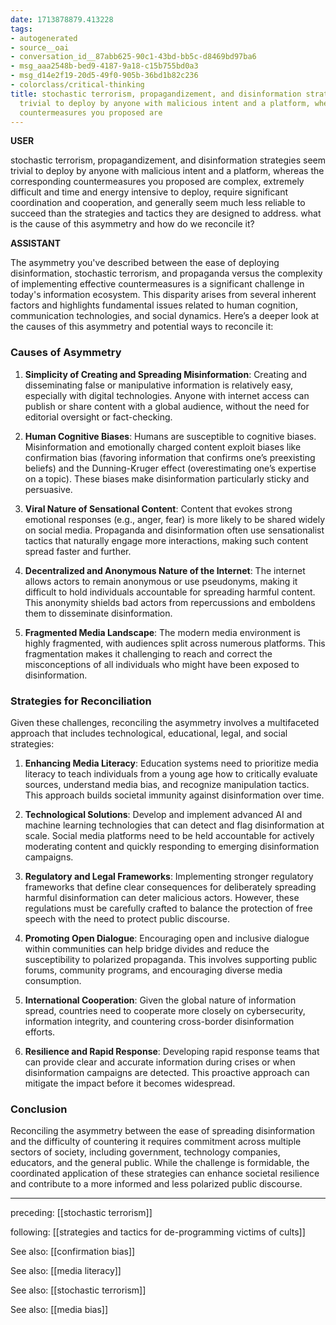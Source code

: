 ```yaml
---
date: 1713878879.413228
tags:
- autogenerated
- source__oai
- conversation_id__87abb625-90c1-43bd-bb5c-d8469bd97ba6
- msg_aaa2548b-bed9-4187-9a18-c15b755bd0a3
- msg_d14e2f19-20d5-49f0-905b-36bd1b82c236
- colorclass/critical-thinking
title: stochastic terrorism, propagandizement, and disinformation strategies seem
  trivial to deploy by anyone with malicious intent and a platform, whereas the corresponding
  countermeasures you proposed are
---
```


**USER**

stochastic terrorism, propagandizement, and disinformation strategies seem trivial to deploy by anyone with malicious intent and a platform, whereas the corresponding countermeasures you proposed are complex, extremely difficult and time and energy intensive to deploy, require significant coordination and cooperation, and generally seem much less reliable to succeed than the strategies and tactics they are designed to address. what is the cause of this asymmetry and how do we reconcile it?


**ASSISTANT**

The asymmetry you've described between the ease of deploying disinformation, stochastic terrorism, and propaganda versus the complexity of implementing effective countermeasures is a significant challenge in today's information ecosystem. This disparity arises from several inherent factors and highlights fundamental issues related to human cognition, communication technologies, and social dynamics. Here’s a deeper look at the causes of this asymmetry and potential ways to reconcile it:

### Causes of Asymmetry

1. **Simplicity of Creating and Spreading Misinformation**: Creating and disseminating false or manipulative information is relatively easy, especially with digital technologies. Anyone with internet access can publish or share content with a global audience, without the need for editorial oversight or fact-checking.

2. **Human Cognitive Biases**: Humans are susceptible to cognitive biases. Misinformation and emotionally charged content exploit biases like confirmation bias (favoring information that confirms one’s preexisting beliefs) and the Dunning-Kruger effect (overestimating one’s expertise on a topic). These biases make disinformation particularly sticky and persuasive.

3. **Viral Nature of Sensational Content**: Content that evokes strong emotional responses (e.g., anger, fear) is more likely to be shared widely on social media. Propaganda and disinformation often use sensationalist tactics that naturally engage more interactions, making such content spread faster and further.

4. **Decentralized and Anonymous Nature of the Internet**: The internet allows actors to remain anonymous or use pseudonyms, making it difficult to hold individuals accountable for spreading harmful content. This anonymity shields bad actors from repercussions and emboldens them to disseminate disinformation.

5. **Fragmented Media Landscape**: The modern media environment is highly fragmented, with audiences split across numerous platforms. This fragmentation makes it challenging to reach and correct the misconceptions of all individuals who might have been exposed to disinformation.

### Strategies for Reconciliation

Given these challenges, reconciling the asymmetry involves a multifaceted approach that includes technological, educational, legal, and social strategies:

1. **Enhancing Media Literacy**: Education systems need to prioritize media literacy to teach individuals from a young age how to critically evaluate sources, understand media bias, and recognize manipulation tactics. This approach builds societal immunity against disinformation over time.

2. **Technological Solutions**: Develop and implement advanced AI and machine learning technologies that can detect and flag disinformation at scale. Social media platforms need to be held accountable for actively moderating content and quickly responding to emerging disinformation campaigns.

3. **Regulatory and Legal Frameworks**: Implementing stronger regulatory frameworks that define clear consequences for deliberately spreading harmful disinformation can deter malicious actors. However, these regulations must be carefully crafted to balance the protection of free speech with the need to protect public discourse.

4. **Promoting Open Dialogue**: Encouraging open and inclusive dialogue within communities can help bridge divides and reduce the susceptibility to polarized propaganda. This involves supporting public forums, community programs, and encouraging diverse media consumption.

5. **International Cooperation**: Given the global nature of information spread, countries need to cooperate more closely on cybersecurity, information integrity, and countering cross-border disinformation efforts.

6. **Resilience and Rapid Response**: Developing rapid response teams that can provide clear and accurate information during crises or when disinformation campaigns are detected. This proactive approach can mitigate the impact before it becomes widespread.

### Conclusion

Reconciling the asymmetry between the ease of spreading disinformation and the difficulty of countering it requires commitment across multiple sectors of society, including government, technology companies, educators, and the general public. While the challenge is formidable, the coordinated application of these strategies can enhance societal resilience and contribute to a more informed and less polarized public discourse.


---

preceding: [[stochastic terrorism]]  


following: [[strategies and tactics for de-programming victims of cults]]

See also: [[confirmation bias]]


See also: [[media literacy]]


See also: [[stochastic terrorism]]


See also: [[media bias]]